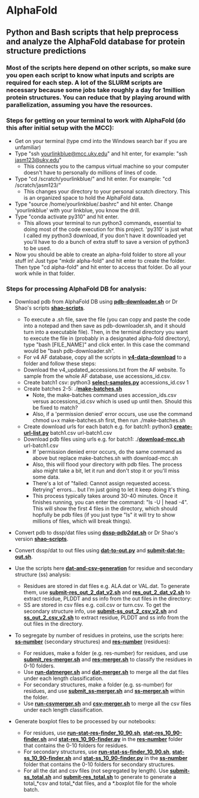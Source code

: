 # AlphaFold
## Python and Bash scripts that help preprocess and analyze the AlphaFold database for protein structure predictions
### Most of the scripts here depend on other scripts, so make sure you open each script to know what inputs and scripts are required for each step. A lot of the SLURM scripts are necessary because some jobs take roughly a day for 1million protein structures. You can reduce that by playing around with parallelization, assuming you have the resources.

### Steps for getting on your terminal to work with AlphaFold (do this after initial setup with the MCC):
- Get on your terminal (type cmd into the Windows search bar if you are unfamiliar)
- Type "ssh yourlinkblue@mcc.uky.edu" and hit enter, for example: "ssh jasm123@uky.edu"
  * This connects you to the campus virtual machine so your computer doesn't have to personally do millions of lines of code.
- Type "cd /scratch/yourlinkblue/" and hit enter. For example: "cd /scratch/jasm123/"
  * This changes your directory to your personal scratch directory. This is an organized space to hold the AlphaFold data.
- Type "source /home/yourlinkblue/.bashrc" and hit enter. Change 'yourlinkblue' with your linkblue, you know the drill.
- Type "conda activate py310" and hit enter.
  * This allows your terminal to run python3 commands, essential to doing most of the code execution for this project. 'py310' is just what I called my python3 download, if you don't have it downloaded yet you'll have to do a bunch of extra stuff to save a version of python3 to be used.
- Now you should be able to create an alpha-fold folder to store all your stuff in! Just type "mkdir alpha-fold" and hit enter to create the folder. Then type "cd alpha-fold" and hit enter to access that folder. Do all your work while in that folder.

### Steps for processing AlphaFold DB for analysis:
- Download pdb from AlphaFold DB using **[pdb-downloader.sh](./re-download/pdb-downloader.sh)** or Dr Shao's scripts **[shao-scripts](./shao-scripts)**.
  * To execute a .sh file, save the file (you can copy and paste the code into a notepad and then save as pdb-downloader.sh, and it should turn into a executable file). Then, in the terminal directory you want to execute the file in (probably in a designated alpha-fold directory), type "bash [FILE_NAME]" and click enter. In this case the command would be "bash pdb-downloader.sh". 
  * For v4 AF database, copy all the scripts in **[v4-data-download](./v4-data-download)** to a folder and follow these steps:
  * Download the v4_updated_accessions.txt from the AF website. To sample from the whole AF database, use accessions_id.csv.
  * Create batch1 csv: python3 **[select-samples.py](./v4-data-download/select-samples.py)** accessions_id.csv 1
  * Create batches 2-5: ./**[make-batches.sh](./v4-data-download/make-batches.sh)**
    * Note, the make-batches command uses accession_ids.csv versus accessions_id.csv which is used up until then. Should this be fixed to match?
    * Also, if a 'permission denied' error occurs, use use the command chmod u+x make-batches.sh first, then run ./make-batches.sh
  * Create download urls for each batch e.g. for batch1: python3 **[create-url-list.py](./v4-data-download/create-url-list.py)** batch1.csv url-batch1.csv
  * Download pdb files using urls e.g. for batch1: ./**[download-mcc.sh](./v4-data-download/download-mcc.sh)** url-batch1.csv
    * If 'permission denied error occurs, do the same command as above but replace make-batches.sh with download-mcc.sh
    * Also, this will flood your directory with pdb files. The process also might take a bit, let it run and don't stop it or you'll miss some data.
    * There's a lot of "failed: Cannot assign requested access. Retrying" errors... but I'm just going to let it keep doing it's thing.
    * This process typically takes around 30-40 minutes. Once it finishes running, you can enter the command: "ls -U | head -4". This will show the first 4 files in the directory, which should hopfully be pdb files (if you just type "ls" it will try to show millions of files, which will break things).
- Convert pdb to dssp/dat files using **[dssp-pdb2dat.sh](./re-download/dssp-pdb2dat.sh)** or Dr Shao's version **[shao-scripts](./shao-scripts)**.
- Convert dssp/dat to out files using **[dat-to-out.py](./re-download/dat-to-out.py)** and **[submit-dat-to-out.sh](./re-download/submit-dat-to-out.sh)**.
- Use the scripts here **[dat-and-csv-generation](./dat-and-csv-generation)** for residue and secondary structure (ss) analysis:
  * Residues are stored in dat files e.g. ALA.dat or VAL.dat. To generate them, use **[submit-res_out_2_dat_v2.sh](./dat-and-csv-generation/submit-res_out_2_dat_v2.sh)** and **[res_out_2_dat_v2.sh](./dat-and-csv-generation/res_out_2_dat_v2.sh)** to extract residue, PLDDT and ss info from the out files in the directory:
  * SS are stored in csv files e.g. coil.csv or turn.csv. To get the secondary structure info, use **[submit-ss_out_2_csv_v2.sh](./dat-and-csv-generation/submit-ss_out_2_csv_v2.sh)** and **[ss_out_2_csv_v2.sh](./dat-and-csv-generation/ss_out_2_csv_v2.sh)** to extract residue, PLDDT and ss info from the out files in the directory.

- To segregate by number of residues in proteins, use the scripts here: **[ss-number](./ss-number)** (secondary structures) and **[res-number](./res-number)** (residues):
  * For residues, make a folder (e.g. res-number) for residues, and use **[submit_res-merger.sh](./res-number/submit_res-merger.sh)** and **[res-merger.sh](./res-number/res-merger.sh)** to classify the residues in 0-10 folders. 
  * Use **[run-datmerger.sh](./res-number/run-datmerger.sh)** and **[dat-merger.sh](./res-number/dat-merger.sh)** to merge all the dat files under each length classification.
  * For secondary structures, make a folder (e.g. ss-number) for residues, and use **[submit_ss-merger.sh](./ss-number/submit_ss-merger.sh)**  and **[ss-merger.sh](./ss-number/ss-merger.sh)** within the folder. 
  * Use **[run-csvmerger.sh](./ss-number/run-csvmerger.sh)** and **[csv-merger.sh](./ss-number/csv-merger.sh)** to merge all the csv files under each length classification.
- Generate boxplot files to be processed by our notebooks:
  * For residues, use **[run-stat-res-finder_10_90.sh](./res-number/run-stat-res-finder_10_90.sh)**, **[stat-res_10_90-finder.sh](./res-number/stat-res_10_90-finder.sh)** and **[stat-res_10_90-finder.py](./res-number/stat-res_10_90-finder.py)** in the **[res-number](./res-number)** folder that contains the 0-10 folders for residues.
  * For secondary structures, use **[run-stat-ss-finder_10_90.sh](./ss-number/run-stat-ss-finder_10_90.sh)**, **[stat-ss_10_90-finder.sh](./ss-number/stat-ss_10_90-finder.sh)** and **[stat-ss_10_90-finder.py](./ss-number/stat-ss_10_90-finder.py)**  in the **[ss-number](./ss-number)** folder that contains the 0-10 folders for secondary structures.
  * For all the dat and csv files (not segregated by length). Use **[submit-ss_total.sh](./ss-number/submit-ss_total.sh)** and **[submit-res_total.sh](./res-number/submit-res_total.sh)** to generate to generate a total_*csv and total_*dat files, and a *.boxplot file for the whole batch.
